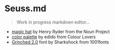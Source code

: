 
# Seuss.md

> Work in progress markdown editor...

* [magic hat][magic-hat] by Henry Ryder from the Noun Project
* [color palette][color-palette] by edido from Colour Lovers
* [Grinched 2.0][grinched-font] font by Sharkshock from 1001fonts

[grinched-font]: http://www.1001fonts.com/grinched-2-0-font.html
[magic-hat]: https://thenounproject.com/term/magic-hat/120641
[color-palette]: http://www.colourlovers.com/palette/1397464/cat_in_the_hat_APC





